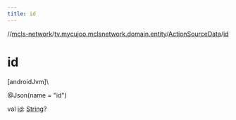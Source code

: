 ```yaml
---
title: id
---
```

//[mcls-network](../../../index.html)/[tv.mycujoo.mclsnetwork.domain.entity](../index.html)/[ActionSourceData](index.html)/[id](id.html)



# id



[androidJvm]\




@Json(name = &quot;id&quot;)



val [id](id.html): [String](https://kotlinlang.org/api/latest/jvm/stdlib/kotlin/-string/index.html)?




